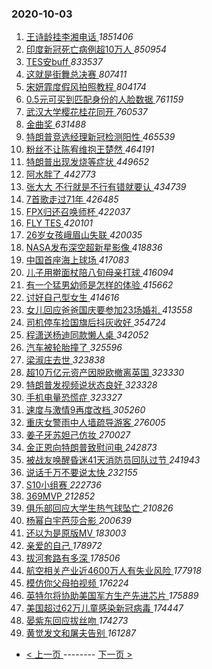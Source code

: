 ### 2020-10-03 
1. [ 王诗龄挂李湘电话 ](https://s.weibo.com/weibo?q=%23%E7%8E%8B%E8%AF%97%E9%BE%84%E6%8C%82%E6%9D%8E%E6%B9%98%E7%94%B5%E8%AF%9D%23&Refer=top) *1851406*
1. [ 印度新冠死亡病例超10万人 ](https://s.weibo.com/weibo?q=%23%E5%8D%B0%E5%BA%A6%E6%96%B0%E5%86%A0%E6%AD%BB%E4%BA%A1%E7%97%85%E4%BE%8B%E8%B6%8510%E4%B8%87%E4%BA%BA%23&Refer=top) *850954*
1. [ TES安buff ](https://s.weibo.com/weibo?q=%23TES%E5%AE%89buff%23&topic_ad=1&Refer=top) *833537*
1. [ 这就是街舞总决赛 ](https://s.weibo.com/weibo?q=%23%E8%BF%99%E5%B0%B1%E6%98%AF%E8%A1%97%E8%88%9E%E6%80%BB%E5%86%B3%E8%B5%9B%23&Refer=top) *807411*
1. [ 宋妍霏度假风拍照教程 ](https://s.weibo.com/weibo?q=%23%E5%AE%8B%E5%A6%8D%E9%9C%8F%E5%BA%A6%E5%81%87%E9%A3%8E%E6%8B%8D%E7%85%A7%E6%95%99%E7%A8%8B%23&Refer=top) *804174*
1. [ 0.5元可买到匹配身份的人脸数据 ](https://s.weibo.com/weibo?q=%230.5%E5%85%83%E5%8F%AF%E4%B9%B0%E5%88%B0%E5%8C%B9%E9%85%8D%E8%BA%AB%E4%BB%BD%E7%9A%84%E4%BA%BA%E8%84%B8%E6%95%B0%E6%8D%AE%23&Refer=top) *761159*
1. [ 武汉大学樱花桂花同开 ](https://s.weibo.com/weibo?q=%23%E6%AD%A6%E6%B1%89%E5%A4%A7%E5%AD%A6%E6%A8%B1%E8%8A%B1%E6%A1%82%E8%8A%B1%E5%90%8C%E5%BC%80%23&Refer=top) *760537*
1. [ 金曲奖 ](https://s.weibo.com/weibo?q=%E9%87%91%E6%9B%B2%E5%A5%96&Refer=top) *631488*
1. [ 特朗普竞选经理新冠检测阳性 ](https://s.weibo.com/weibo?q=%23%E7%89%B9%E6%9C%97%E6%99%AE%E7%AB%9E%E9%80%89%E7%BB%8F%E7%90%86%E6%96%B0%E5%86%A0%E6%A3%80%E6%B5%8B%E9%98%B3%E6%80%A7%23&Refer=top) *465539*
1. [ 粉丝不让陈宥维抱王楚然 ](https://s.weibo.com/weibo?q=%E7%B2%89%E4%B8%9D%E4%B8%8D%E8%AE%A9%E9%99%88%E5%AE%A5%E7%BB%B4%E6%8A%B1%E7%8E%8B%E6%A5%9A%E7%84%B6&Refer=top) *464191*
1. [ 特朗普出现发烧等症状 ](https://s.weibo.com/weibo?q=%23%E7%89%B9%E6%9C%97%E6%99%AE%E5%87%BA%E7%8E%B0%E5%8F%91%E7%83%A7%E7%AD%89%E7%97%87%E7%8A%B6%23&Refer=top) *449652*
1. [ 阿水胖了 ](https://s.weibo.com/weibo?q=%23%E9%98%BF%E6%B0%B4%E8%83%96%E4%BA%86%23&Refer=top) *442773*
1. [ 张大大 不行就是不行有错就要认 ](https://s.weibo.com/weibo?q=%E5%BC%A0%E5%A4%A7%E5%A4%A7%20%E4%B8%8D%E8%A1%8C%E5%B0%B1%E6%98%AF%E4%B8%8D%E8%A1%8C%E6%9C%89%E9%94%99%E5%B0%B1%E8%A6%81%E8%AE%A4&Refer=top) *434739*
1. [ 7首歌走过71年 ](https://s.weibo.com/weibo?q=%237%E9%A6%96%E6%AD%8C%E8%B5%B0%E8%BF%8771%E5%B9%B4%23&Refer=top) *426485*
1. [ FPX归还召唤师杯 ](https://s.weibo.com/weibo?q=%23FPX%E5%BD%92%E8%BF%98%E5%8F%AC%E5%94%A4%E5%B8%88%E6%9D%AF%23&Refer=top) *422037*
1. [ FLY TES ](https://s.weibo.com/weibo?q=%23FLY%20TES%23&Refer=top) *420101*
1. [ 26岁女孩峨眉山失联 ](https://s.weibo.com/weibo?q=%2326%E5%B2%81%E5%A5%B3%E5%AD%A9%E5%B3%A8%E7%9C%89%E5%B1%B1%E5%A4%B1%E8%81%94%23&Refer=top) *420035*
1. [ NASA发布深空超新星影像 ](https://s.weibo.com/weibo?q=NASA%E5%8F%91%E5%B8%83%E6%B7%B1%E7%A9%BA%E8%B6%85%E6%96%B0%E6%98%9F%E5%BD%B1%E5%83%8F&Refer=top) *418836*
1. [ 中国首座海上球场 ](https://s.weibo.com/weibo?q=%E4%B8%AD%E5%9B%BD%E9%A6%96%E5%BA%A7%E6%B5%B7%E4%B8%8A%E7%90%83%E5%9C%BA&Refer=top) *417083*
1. [ 儿子用擀面杖陪八旬母亲打球 ](https://s.weibo.com/weibo?q=%23%E5%84%BF%E5%AD%90%E7%94%A8%E6%93%80%E9%9D%A2%E6%9D%96%E9%99%AA%E5%85%AB%E6%97%AC%E6%AF%8D%E4%BA%B2%E6%89%93%E7%90%83%23&Refer=top) *416094*
1. [ 有一个猛男幼师是怎样的体验 ](https://s.weibo.com/weibo?q=%23%E6%9C%89%E4%B8%80%E4%B8%AA%E7%8C%9B%E7%94%B7%E5%B9%BC%E5%B8%88%E6%98%AF%E6%80%8E%E6%A0%B7%E7%9A%84%E4%BD%93%E9%AA%8C%23&Refer=top) *415662*
1. [ 讨好自己型女生 ](https://s.weibo.com/weibo?q=%23%E8%AE%A8%E5%A5%BD%E8%87%AA%E5%B7%B1%E5%9E%8B%E5%A5%B3%E7%94%9F%23&Refer=top) *414616*
1. [ 女儿回应爸爸国庆要参加23场婚礼 ](https://s.weibo.com/weibo?q=%23%E5%A5%B3%E5%84%BF%E5%9B%9E%E5%BA%94%E7%88%B8%E7%88%B8%E5%9B%BD%E5%BA%86%E8%A6%81%E5%8F%82%E5%8A%A023%E5%9C%BA%E5%A9%9A%E7%A4%BC%23&Refer=top) *413558*
1. [ 司机停车捡国旗后抖灰收好 ](https://s.weibo.com/weibo?q=%23%E5%8F%B8%E6%9C%BA%E5%81%9C%E8%BD%A6%E6%8D%A1%E5%9B%BD%E6%97%97%E5%90%8E%E6%8A%96%E7%81%B0%E6%94%B6%E5%A5%BD%23&Refer=top) *354724*
1. [ 程潇送杨迪同款懒人桌 ](https://s.weibo.com/weibo?q=%23%E7%A8%8B%E6%BD%87%E9%80%81%E6%9D%A8%E8%BF%AA%E5%90%8C%E6%AC%BE%E6%87%92%E4%BA%BA%E6%A1%8C%23&Refer=top) *342052*
1. [ 汽车被轮胎撞了 ](https://s.weibo.com/weibo?q=%E6%B1%BD%E8%BD%A6%E8%A2%AB%E8%BD%AE%E8%83%8E%E6%92%9E%E4%BA%86&Refer=top) *325596*
1. [ 梁淑庄去世 ](https://s.weibo.com/weibo?q=%E6%A2%81%E6%B7%91%E5%BA%84%E5%8E%BB%E4%B8%96&Refer=top) *323838*
1. [ 超10万亿元资产因脱欧撤离英国 ](https://s.weibo.com/weibo?q=%23%E8%B6%8510%E4%B8%87%E4%BA%BF%E5%85%83%E8%B5%84%E4%BA%A7%E5%9B%A0%E8%84%B1%E6%AC%A7%E6%92%A4%E7%A6%BB%E8%8B%B1%E5%9B%BD%23&Refer=top) *323330*
1. [ 特朗普发视频说状态良好 ](https://s.weibo.com/weibo?q=%23%E7%89%B9%E6%9C%97%E6%99%AE%E5%8F%91%E8%A7%86%E9%A2%91%E8%AF%B4%E7%8A%B6%E6%80%81%E8%89%AF%E5%A5%BD%23&Refer=top) *323328*
1. [ 手机电量恐慌症 ](https://s.weibo.com/weibo?q=%23%E6%89%8B%E6%9C%BA%E7%94%B5%E9%87%8F%E6%81%90%E6%85%8C%E7%97%87%23&Refer=top) *323327*
1. [ 速度与激情9再度改档 ](https://s.weibo.com/weibo?q=%23%E9%80%9F%E5%BA%A6%E4%B8%8E%E6%BF%80%E6%83%859%E5%86%8D%E5%BA%A6%E6%94%B9%E6%A1%A3%23&Refer=top) *305260*
1. [ 重庆女警雨中人墙疏导游客 ](https://s.weibo.com/weibo?q=%E9%87%8D%E5%BA%86%E5%A5%B3%E8%AD%A6%E9%9B%A8%E4%B8%AD%E4%BA%BA%E5%A2%99%E7%96%8F%E5%AF%BC%E6%B8%B8%E5%AE%A2&Refer=top) *276005*
1. [ 姜子牙苏妲己仿妆 ](https://s.weibo.com/weibo?q=%23%E5%A7%9C%E5%AD%90%E7%89%99%E8%8B%8F%E5%A6%B2%E5%B7%B1%E4%BB%BF%E5%A6%86%23&Refer=top) *270027*
1. [ 金正恩向特朗普致慰问电 ](https://s.weibo.com/weibo?q=%E9%87%91%E6%AD%A3%E6%81%A9%E5%90%91%E7%89%B9%E6%9C%97%E6%99%AE%E8%87%B4%E6%85%B0%E9%97%AE%E7%94%B5&Refer=top) *242873*
1. [ 被战友唤醒昏迷41天消防员回队过节 ](https://s.weibo.com/weibo?q=%23%E8%A2%AB%E6%88%98%E5%8F%8B%E5%94%A4%E9%86%92%E6%98%8F%E8%BF%B741%E5%A4%A9%E6%B6%88%E9%98%B2%E5%91%98%E5%9B%9E%E9%98%9F%E8%BF%87%E8%8A%82%23&Refer=top) *241943*
1. [ 说话千万不要说太快 ](https://s.weibo.com/weibo?q=%23%E8%AF%B4%E8%AF%9D%E5%8D%83%E4%B8%87%E4%B8%8D%E8%A6%81%E8%AF%B4%E5%A4%AA%E5%BF%AB%23&Refer=top) *232155*
1. [ S10小组赛 ](https://s.weibo.com/weibo?q=%23S10%E5%B0%8F%E7%BB%84%E8%B5%9B%23&Refer=top) *222736*
1. [ 369MVP ](https://s.weibo.com/weibo?q=369MVP&Refer=top) *212852*
1. [ 俱乐部回应大学生热气球坠亡 ](https://s.weibo.com/weibo?q=%E4%BF%B1%E4%B9%90%E9%83%A8%E5%9B%9E%E5%BA%94%E5%A4%A7%E5%AD%A6%E7%94%9F%E7%83%AD%E6%B0%94%E7%90%83%E5%9D%A0%E4%BA%A1&Refer=top) *210826*
1. [ 杨幂白宇芭莎合影 ](https://s.weibo.com/weibo?q=%E6%9D%A8%E5%B9%82%E7%99%BD%E5%AE%87%E8%8A%AD%E8%8E%8E%E5%90%88%E5%BD%B1&Refer=top) *200639*
1. [ 还以为是原版MV ](https://s.weibo.com/weibo?q=%23%E8%BF%98%E4%BB%A5%E4%B8%BA%E6%98%AF%E5%8E%9F%E7%89%88MV%23&Refer=top) *183003*
1. [ 亲爱的自己 ](https://s.weibo.com/weibo?q=%E4%BA%B2%E7%88%B1%E7%9A%84%E8%87%AA%E5%B7%B1&Refer=top) *178972*
1. [ 拔河套路有多深 ](https://s.weibo.com/weibo?q=%23%E6%8B%94%E6%B2%B3%E5%A5%97%E8%B7%AF%E6%9C%89%E5%A4%9A%E6%B7%B1%23&Refer=top) *178506*
1. [ 航空相关产业近4600万人有失业风险 ](https://s.weibo.com/weibo?q=%23%E8%88%AA%E7%A9%BA%E7%9B%B8%E5%85%B3%E4%BA%A7%E4%B8%9A%E8%BF%914600%E4%B8%87%E4%BA%BA%E6%9C%89%E5%A4%B1%E4%B8%9A%E9%A3%8E%E9%99%A9%23&Refer=top) *177918*
1. [ 模仿你父母拍视频 ](https://s.weibo.com/weibo?q=%23%E6%A8%A1%E4%BB%BF%E4%BD%A0%E7%88%B6%E6%AF%8D%E6%8B%8D%E8%A7%86%E9%A2%91%23&Refer=top) *176224*
1. [ 英特尔将协助美国军方生产先进芯片 ](https://s.weibo.com/weibo?q=%E8%8B%B1%E7%89%B9%E5%B0%94%E5%B0%86%E5%8D%8F%E5%8A%A9%E7%BE%8E%E5%9B%BD%E5%86%9B%E6%96%B9%E7%94%9F%E4%BA%A7%E5%85%88%E8%BF%9B%E8%8A%AF%E7%89%87&Refer=top) *175889*
1. [ 美国超过62万儿童感染新冠病毒 ](https://s.weibo.com/weibo?q=%23%E7%BE%8E%E5%9B%BD%E8%B6%85%E8%BF%8762%E4%B8%87%E5%84%BF%E7%AB%A5%E6%84%9F%E6%9F%93%E6%96%B0%E5%86%A0%E7%97%85%E6%AF%92%23&Refer=top) *174447*
1. [ 晏紫东回应拔丝吻 ](https://s.weibo.com/weibo?q=%23%E6%99%8F%E7%B4%AB%E4%B8%9C%E5%9B%9E%E5%BA%94%E6%8B%94%E4%B8%9D%E5%90%BB%23&Refer=top) *174273*
1. [ 黄觉发文和屠夫告别 ](https://s.weibo.com/weibo?q=%23%E9%BB%84%E8%A7%89%E5%8F%91%E6%96%87%E5%92%8C%E5%B1%A0%E5%A4%AB%E5%91%8A%E5%88%AB%23&Refer=top) *161287* 

- [ < 上一页 ](https://github.com/able8/weibo-hot-record/blob/master/2020-10-02.md) -------- [ 下一页 > ](https://github.com/able8/weibo-hot-record/blob/master/2020-10-04.md)